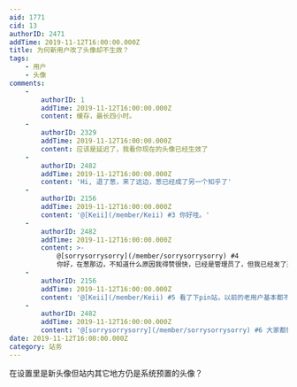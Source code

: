 ```yaml
---
aid: 1771
cid: 13
authorID: 2471
addTime: 2019-11-12T16:00:00.000Z
title: 为何新用户改了头像却不生效？
tags:
    - 用户
    - 头像
comments:
    -
        authorID: 1
        addTime: 2019-11-12T16:00:00.000Z
        content: 缓存，最长四小时。
    -
        authorID: 2329
        addTime: 2019-11-12T16:00:00.000Z
        content: 应该是延迟了，我看你现在的头像已经生效了
    -
        authorID: 2482
        addTime: 2019-11-12T16:00:00.000Z
        content: 'Hi, 退了葱，来了这边，葱已经成了另一个知乎了'
    -
        authorID: 2156
        addTime: 2019-11-12T16:00:00.000Z
        content: '@[Keii](/member/Keii) #3 你好哇。'
    -
        authorID: 2482
        addTime: 2019-11-12T16:00:00.000Z
        content: >-
            @[sorrysorrysorry](/member/sorrysorrysorry) #4
            你好，在葱那边，不知道什么原因我得赞很快，已经是管理员了，但我已经发了退葱文了。动不动就是这个是5毛，那个是5毛，帽子扣得飞起，不想再去了。
    -
        authorID: 2156
        addTime: 2019-11-12T16:00:00.000Z
        content: '@[Keii](/member/Keii) #5 看了下pin站，以前的老用户基本都不出来回复了。'
    -
        authorID: 2482
        addTime: 2019-11-12T16:00:00.000Z
        content: '@[sorrysorrysorry](/member/sorrysorrysorry) #6 大家都懂的，变味了'
date: 2019-11-12T16:00:00.000Z
category: 站务
---
```


在设置里是新头像但站内其它地方仍是系统预置的头像？
